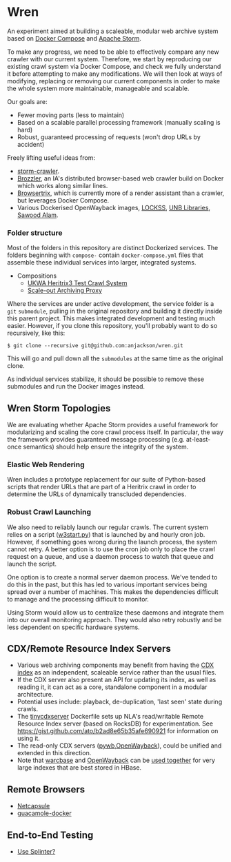 Wren
====

An experiment aimed at building a scaleable, modular web archive system based on [Docker Compose](https://docs.docker.com/compose/) and [Apache Storm](http://storm.apache.org/).

To make any progress, we need to be able to effectively compare any new crawler with our current system. Therefore, we start by reproducing our existing crawl system via Docker Compose, and check we fully understand it before attempting to make any modifications. We will then look at ways of modifying, replacing or removing our current components in order to make the whole system more maintainable, manageable and scalable.

Our goals are:

- Fewer moving parts (less to maintain)
- Based on a scalable parallel processing framework (manually scaling is hard)
- Robust, guaranteed processing of requests (won't drop URLs by accident)

Freely lifting useful ideas from:

* [storm-crawler](https://github.com/DigitalPebble/storm-crawler).
* [Brozzler](https://github.com/nlevitt/brozzler), an IA's distributed browser-based web crawler build on Docker which works along similar lines.
* [Browsertrix](https://github.com/ikreymer/browsertrix), which is currently more of a render assistant than a crawler, but leverages Docker Compose.
* Various Dockerised OpenWayback images, [LOCKSS](https://hub.docker.com/r/lockss/openwayback/), [UNB Libraries](https://github.com/unb-libraries/docker-openwayback), [Sawood Alam](https://github.com/ibnesayeed/docker-wayback).

### Folder structure ###

Most of the folders in this repository are distinct Dockerized services. The folders beginning with ```compose-``` contain ```docker-compose.yml``` files that assemble these individual services into larger, integrated systems.

* Compositions
    * [UKWA Heritrix3 Test Crawl System](./compose-test-crawler/)
    * [Scale-out Archiving Proxy](./compose-warcprox/)

Where the services are under active development, the service folder is a ```git``` ```submodule```, pulling in the original repository and building it directly inside this parent project. This makes integrated development and testing much easier. However, if you clone this repository, you'll probably want to do so recursively, like this:

    $ git clone --recursive git@github.com:anjackson/wren.git

This will go and pull down all the ```submodules``` at the same time as the original clone.

As individual services stabilize, it should be possible to remove these submodules and run the Docker images instead.


Wren Storm Topologies
---------------------

We are evaluating whether Apache Storm provides a useful framework for modularizing and scaling the core crawl process itself. In particular, the way the framework provides guaranteed message processing (e.g. at-least-once semantics) should help ensure the integrity of the system.

### Elastic Web Rendering ###

Wren includes a prototype replacement for our suite of Python-based scripts that render URLs that are part of a Heritrix crawl in order to determine the URLs of dynamically transcluded dependencies.

### Robust Crawl Launching ###

We also need to reliably launch our regular crawls. The current system relies on a script ([w3start.py](https://github.com/ukwa/python-w3act/blob/master/w3start.py)) that is launched by and hourly cron job. However, if something goes wrong during the launch process, the system cannot retry. A better option is to use the cron job only to place the crawl request on a queue, and use a daemon process to watch that queue and launch the script.

One option is to create a normal server daemon process. We've tended to do this in the past, but this has led to various important services being spread over a number of machines. This makes the dependencies difficult to manage and the processing difficult to monitor.

Using Storm would allow us to centralize these daemons and integrate them into our overall monitoring approach. They would also retry robustly and be less dependent on specific hardware systems.


CDX/Remote Resource Index Servers
---------------------------------

- Various web archiving components may benefit from having the [CDX index](https://archive.org/web/researcher/cdx_file_format.php) as an independent, scaleable service rather than the usual files.
- If the CDX server also present an API for updating its index, as well as reading it, it can act as a core, standalone component in a modular architecture.
- Potential uses include: playback, de-duplication, 'last seen' state during crawls.
- The [tinycdxserver](https://github.com/nla/tinycdxserver) Dockerfile sets up NLA's read/writable Remote Resource Index server (based on RocksDB) for experimentation. See <https://gist.github.com/ato/b2ad8e65b35afe690921> for information on using it.
- The read-only CDX servers ([pywb](https://github.com/ikreymer/pywb/wiki/CDX-Server-API),[OpenWayback](https://github.com/iipc/openwayback/tree/master/wayback-cdx-server-webapp)), could be unified and extended in this direction.
- Note that [warcbase](http://warcbase.org/) and [OpenWayback](https://github.com/iipc/openwayback) can be [used together](https://github.com/lintool/warcbase#waybackwarcbase-integration) for very large indexes that are best stored in HBase.

Remote Browsers
---------------

* [Netcapsule](https://github.com/ikreymer/netcapsule)
* [guacamole-docker](http://guac-dev.org/doc/gug/guacamole-docker.html)

End-to-End Testing
------------------

* [Use Splinter?](https://splinter.readthedocs.org/en/latest/why.html)

